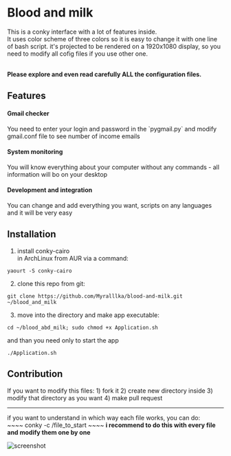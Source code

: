 # Blood and milk

This is a conky interface with a lot of features inside. <br>
It uses color scheme of three colors so it is easy to change it with one line of bash script.
it's projected to be rendered on a 1920x1080 display, so you need to modify all cofig files if you use other one.


<br><b>Please explore and even read carefully ALL the configuration files.</b>

<h2>Features</h2>
<h4>Gmail checker</h4>
You need to enter your login and password in the `pygmail.py` and modify gmail.conf file to see number of income emails

<h4>System monitoring</h4>
You will know everything about your computer without any commands - all information will bo on your desktop

<h4>Development and integration</h4>
You can change and add everything you want, scripts on any languages and it will be very easy

<h2>Installation</h2>

1) install conky-cairo<br>
in ArchLinux from AUR via a command:<br>
~~~~
yaourt -S conky-cairo
~~~~
2) clone this repo from git:
~~~~
git clone https://github.com/Myralllka/blood-and-milk.git ~/blood_and_milk
~~~~
3) move into the directory and make app executable:
~~~~
cd ~/blood_abd_milk; sudo chmod +x Application.sh
~~~~
and than you need only to start the app
~~~~
./Application.sh
~~~~

<h2>Contribution</h2>
If you want to modify this files:
1) fork it
2) create new directory inside
3) modify that directory as you want
4) make pull request
<hr>
if you want to understand in which way each file works, you can do:<br>
~~~~
conky -c /file_to_start
~~~~
<b>i recommend to do this with every file and modify them one by one</b>

![screenshot](https://github.com/Myralllka/blood-and-milk/blob/master/Screenshot%20from%202019-02-27%2013-10-52.png)
